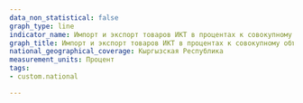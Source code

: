 ```yaml
---
data_non_statistical: false
graph_type: line
indicator_name: Импорт и экспорт товаров ИКТ в процентах к совокупному объему импорта/экспорта товаров
graph_title: Импорт и экспорт товаров ИКТ в процентах к совокупному объему импорта/экспорта товаров
national_geographical_coverage: Кыргызская Республика
measurement_units: Процент
tags:
- custom.national

---
```

